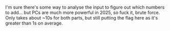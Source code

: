 I'm sure there's some way to analyse the input to figure out which numbers to add... but PCs are much more powerful in 2025, so fuck it, brute force. Only takes about ~10s for both parts, but still putting the flag here as it's greater than 1s on average.
